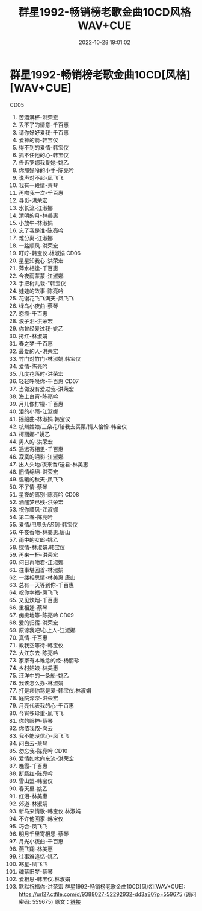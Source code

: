 ﻿---
title: 群星1992-畅销榜老歌金曲10CD风格WAV+CUE
date: 2022-10-28 19:01:02
categories: WAV车载音乐、镜像
tags: 华语中文
---
# 群星1992-畅销榜老歌金曲10CD[风格][WAV+CUE]

CD05
01. 苦酒满杯-洪荣宏
02. 丢不了的情意-千百惠
03. 请你好好爱我-千百惠
04. 爱神的箭-韩宝仪
05. 得不到的爱情-韩宝仪
06. 抓不住他的心-韩宝仪
07. 告诉罗娜我爱她-姚乙
08. 你那好冷的小手-陈亮吟
09. 说声对不起-凤飞飞
10. 我有一段情-蔡琴
11. 再吻我一次-千百惠
12. 寻觅-洪荣宏
13. 水长流-江淑娜
14. 清明的月-林美惠
15. 小放牛-林淑娟
16. 忘了我是谁-陈亮吟
17. 难分离-江淑娜
18. 一路顺风-洪荣宏
19. 叮咛-韩宝仪.林淑娟
CD06
01. 星星知我心-洪荣宏
02. 萍水相逢-千百惠
03. 今夜雨蒙蒙-江淑娜
04. 手把树儿栽-"韩宝仪
05. 娃娃的故事-陈亮吟
06. 花谢花飞飞满天-凤飞飞
07. 绿岛小夜曲-蔡琴
08. 恋痕-千百惠
09. 浪子泪-洪荣宏
10. 你曾经爱过我-姚乙
11. 拷红-林淑娟
12. 春之梦-千百惠
13. 最爱的人-洪荣宏
14. 竹门对竹门-林淑娟.韩宝仪
15. 爱情-陈亮吟
16. 几度花落时-洪荣宏
17. 轻轻呼唤你-千百惠
CD07
01. 当做没有爱过我-洪荣宏
02. 海上良宵-陈亮吟
03. 月儿像柠檬-千百惠
04. 泪的小雨-江淑娜
05. 摇船曲-林淑娟.韩宝仪
06. 杭州姑娘/三朵花/陪我去买菜/情人恰恰-韩宝仪
07. 柯丽娜-"姚乙
08. 男人的-洪荣宏
09. 遥远寄相思-千百惠
10. 寂寞的泪影-江淑娜
11. 出人头地/夜来香/送君-林美惠
12. 旧情绵绵-洪荣宏
13. 温暖的秋天-凤飞飞
14. 不了情-蔡琴
15. 星夜的离别-陈亮吟
CD08
01. 酒醒梦已残-洪荣宏
02. 祝你顺风-江淑娜
03. 第二春-陈亮吟
04. 爱情/甩甩头/迟到-韩宝仪
05. 午夜香吻-林美惠.唐山
06. 雨中的女郎-姚乙
07. 探情-林淑娟.韩宝仪
08. 再来一杯-洪荣宏
09. 何日再吻君-江淑娜
10. 往事堪回首-林淑娟
11. 一缕相思情-林美惠.唐山
12. 总有一天等到你-千百惠
13. 祝你幸福-凤飞飞
14. 又见炊烟-千百惠
15. 重相逢-蔡琴
16. 痴痴地等-陈亮吟
CD09
01. 爱的归宿-洪荣宏
02. 原谅我吧!心上人-江淑娜
03. 真情-千百惠
04. 教我空等待-韩宝仪
05. 大江东去-陈亮吟
06. 家家有本难念的经-杨丽珍
07. 乡村姑娘-林美惠
08. 汪洋中的一条船-姚乙
09. 我该怎么办-林淑娟
10. 打是疼你骂是爱-韩宝仪.林淑娟
11. 庭院深深-洪荣宏
12. 月亮代表我的心-千百惠
13. 今宵多珍重-凤飞飞
14. 你的眼神-蔡琴
15. 你侬我侬-向云
16. 我不能没信心-凤飞飞
17. 问白云-蔡琴
18. 勿忘我-陈亮吟
CD10
01. 爱情如水向东流-洪荣宏
02. 晚霞-千百惠
03. 断肠红-陈亮吟
04. 雪山盟-韩宝仪
05. 春天里-姚乙
06. 红泪-林美惠
07. 郊道-林淑娟
08. 新马来情歌-韩宝仪.林淑娟
09. 不许他回家-韩宝仪
10. 巧合-凤飞飞
11. 明月千里寄相思-蔡琴
12. 月光小夜曲-千百惠
13. 燕飞翔-林美惠
14. 往事难追忆-姚乙
15. 寒星-凤飞飞
16. 魂萦旧梦-蔡琴
17. 爱相思-韩宝仪.林淑娟
18. 默默祝福你-洪荣宏
群星1992-畅销榜老歌金曲10CD[风格][WAV+CUE]: https://url27.ctfile.com/d/9388027-52292932-dd3a80?p=559675
(访问密码: 559675)
原文：[链接](https://blog.sina.com.cn/s/blog_1647c7e7601031010.html)